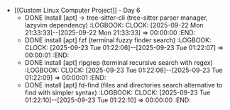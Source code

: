 - [[Custom Linux Computer Project]] - Day 6
	- DONE Install [apt] -> tree-sitter-cli (tree-sitter parser manager, lazyvim dependency)
	  :LOGBOOK:
	  CLOCK: [2025-09-22 Mon 21:33:33]--[2025-09-22 Mon 21:33:33] =>  00:00:00
	  :END:
	- DONE install [apt] fzf (terminal fuzzy finder search)
	  :LOGBOOK:
	  CLOCK: [2025-09-23 Tue 01:22:06]--[2025-09-23 Tue 01:22:07] =>  00:00:01
	  :END:
	- DONE install [apt] ripgrep (terminal recursive search with regex)
	  :LOGBOOK:
	  CLOCK: [2025-09-23 Tue 01:22:08]--[2025-09-23 Tue 01:22:09] =>  00:00:01
	  :END:
	- DONE install [apt] fd-find (files and directories search alternative to find with simpler syntax)
	  :LOGBOOK:
	  CLOCK: [2025-09-23 Tue 01:22:10]--[2025-09-23 Tue 01:22:10] =>  00:00:00
	  :END: